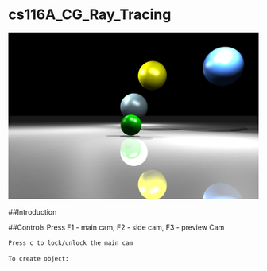 # cs116A_CG_Ray_Tracing

![RayTracing Sample](/bin/data/RayTraced.jpg)

##Introduction


##Controls
	Press F1 - main cam, F2 - side cam, F3 - preview Cam
	
	Press c to lock/unlock the main cam
	
	To create object: 
	